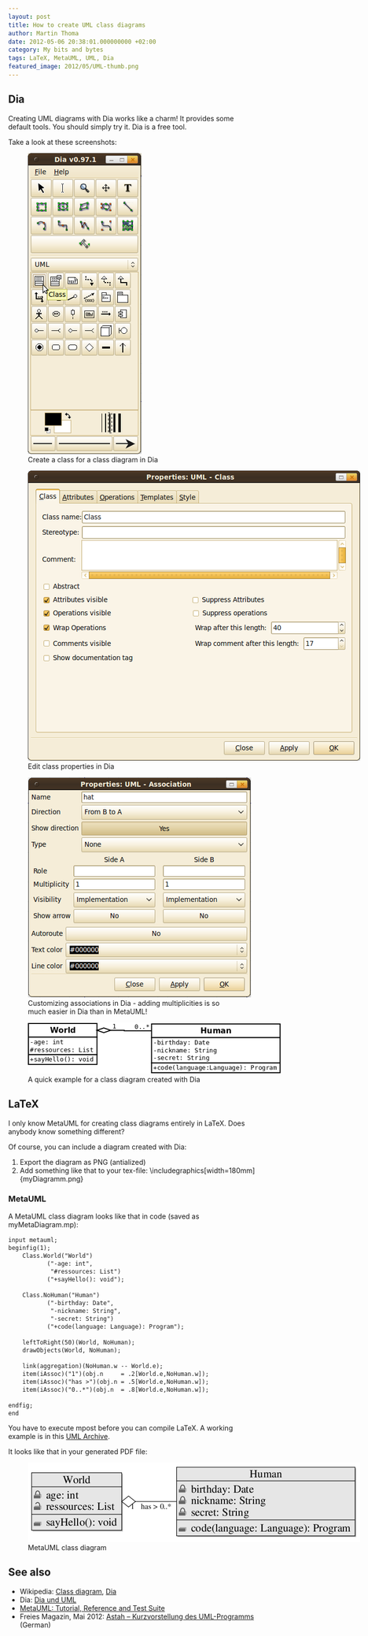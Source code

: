 ```yaml
---
layout: post
title: How to create UML class diagrams
author: Martin Thoma
date: 2012-05-06 20:38:01.000000000 +02:00
category: My bits and bytes
tags: LaTeX, MetaUML, UML, Dia
featured_image: 2012/05/UML-thumb.png
---
```

<h2>Dia</h2>
Creating UML diagrams with Dia works like a charm! It provides some default tools. You should simply try it. Dia is a free tool.

Take a look at these screenshots:
<figure class="aligncenter">
            <a href="../images/2012/05/dia-create-class.png"><img src="../images/2012/05/dia-create-class.png" alt="Create a class for a class diagram in Dia" style="max-width:231px;max-height:611px" class="size-full wp-image-24211"/></a>
            <figcaption class="text-center">Create a class for a class diagram in Dia</figcaption>
        </figure>

<figure class="aligncenter">
            <a href="../images/2012/05/dia-class-properties.png"><img src="../images/2012/05/dia-class-properties.png" alt="Edit class properties in Dia" style="max-width:676px;max-height:589px" class="size-full wp-image-24221"/></a>
            <figcaption class="text-center">Edit class properties in Dia</figcaption>
        </figure>

<figure class="aligncenter">
            <a href="../images/2012/05/dia-association.png"><img src="../images/2012/05/dia-association.png" alt="Customizing associations in Dia" style="max-width:454px;max-height:447px" class="size-full wp-image-24231"/></a>
            <figcaption class="text-center">Customizing associations in Dia - adding multiplicities is so much easier in Dia than in MetaUML!</figcaption>
        </figure>

<figure class="aligncenter">
            <a href="../images/2012/05/Dia-ClassDiagram.png"><img src="../images/2012/05/Dia-ClassDiagram.png" alt="A quick example for a class diagram created with Dia" style="max-width:519px;max-height:104px" class="size-full wp-image-24251"/></a>
            <figcaption class="text-center">A quick example for a class diagram created with Dia</figcaption>
        </figure>

<h2>LaTeX</h2>
I only know MetaUML for creating class diagrams entirely in LaTeX. Does anybody know something different? 

Of course, you can include a diagram created with Dia:
<ol>
  <li>Export the diagram as PNG (antialized)</li>
  <li>Add something like that to your tex-file: \includegraphics[width=180mm]{myDiagramm.png}</li>
</ol>


<h3>MetaUML</h3>
A MetaUML class diagram looks like that in code (saved as myMetaDiagram.mp):

```text
input metauml;
beginfig(1);
	Class.World("World")
		   ("-age: int",
			"#ressources: List") 
		   ("+sayHello(): void");

	Class.NoHuman("Human")
		   ("-birthday: Date",
			"-nickname: String",
			"-secret: String") 
		   ("+code(language: Language): Program");

	leftToRight(50)(World, NoHuman);
	drawObjects(World, NoHuman);

	link(aggregation)(NoHuman.w -- World.e);
	item(iAssoc)("1")(obj.n     = .2[World.e,NoHuman.w]);
	item(iAssoc)("has >")(obj.n = .5[World.e,NoHuman.w]);
	item(iAssoc)("0..*")(obj.n  = .8[World.e,NoHuman.w]);

endfig;
end
```

You have to execute mpost before you can compile LaTeX. A working example is in this <a href='../images/2012/05/UML.zip'>UML Archive</a>.

It looks like that in your generated PDF file:
<figure class="aligncenter">
            <a href="../images/2012/05/MetaUML-class-diagram.png"><img src="../images/2012/05/MetaUML-class-diagram.png" alt="MetaUML class diagram" style="max-width:676px;max-height:161px" class="size-full wp-image-24271"/></a>
            <figcaption class="text-center">MetaUML class diagram</figcaption>
        </figure>

<h2>See also</h2>
<ul>
  <li>Wikipedia: <a href="http://en.wikipedia.org/wiki/Class_diagram">Class diagram</a>, <a href="http://en.wikipedia.org/wiki/Dia_(software)">Dia</a></li>
  <li>Dia:  <a href="http://www.wspiegel.de/infogk12/oops/dia_einf.html#py16_2">Dia und UML</a></li>
  <li><a href="http://ftp.fernuni-hagen.de/ftp-dir/pub/mirrors/www.ctan.org/graphics/metapost/contrib/macros/metauml/doc/metauml_manual_0.2.5.pdf">MetaUML: Tutorial, Reference and Test Suite</a></li>
  <li>Freies Magazin, Mai 2012: <a href="http://www.freiesmagazin.de/freiesMagazin-2012-05">Astah &ndash; Kurzvorstellung des UML-Programms</a> (German)</li>
</ul>
